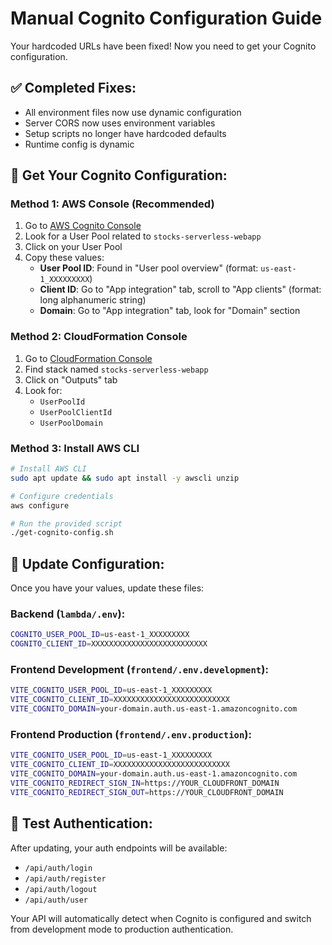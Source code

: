 # Manual Cognito Configuration Guide

Your hardcoded URLs have been fixed! Now you need to get your Cognito configuration.

## ✅ Completed Fixes:
- All environment files now use dynamic configuration
- Server CORS now uses environment variables  
- Setup scripts no longer have hardcoded defaults
- Runtime config is dynamic

## 🔧 Get Your Cognito Configuration:

### Method 1: AWS Console (Recommended)
1. Go to [AWS Cognito Console](https://console.aws.amazon.com/cognito/v2/identity/user-pools?region=us-east-1)
2. Look for a User Pool related to `stocks-serverless-webapp`
3. Click on your User Pool
4. Copy these values:
   - **User Pool ID**: Found in "User pool overview" (format: `us-east-1_XXXXXXXXX`)
   - **Client ID**: Go to "App integration" tab, scroll to "App clients" (format: long alphanumeric string)
   - **Domain**: Go to "App integration" tab, look for "Domain" section

### Method 2: CloudFormation Console
1. Go to [CloudFormation Console](https://console.aws.amazon.com/cloudformation/home?region=us-east-1)
2. Find stack named `stocks-serverless-webapp`
3. Click on "Outputs" tab
4. Look for:
   - `UserPoolId`
   - `UserPoolClientId` 
   - `UserPoolDomain`

### Method 3: Install AWS CLI
```bash
# Install AWS CLI
sudo apt update && sudo apt install -y awscli unzip

# Configure credentials
aws configure

# Run the provided script
./get-cognito-config.sh
```

## 📝 Update Configuration:

Once you have your values, update these files:

### Backend (`lambda/.env`):
```bash
COGNITO_USER_POOL_ID=us-east-1_XXXXXXXXX
COGNITO_CLIENT_ID=XXXXXXXXXXXXXXXXXXXXXXXXXX
```

### Frontend Development (`frontend/.env.development`):  
```bash
VITE_COGNITO_USER_POOL_ID=us-east-1_XXXXXXXXX
VITE_COGNITO_CLIENT_ID=XXXXXXXXXXXXXXXXXXXXXXXXXX
VITE_COGNITO_DOMAIN=your-domain.auth.us-east-1.amazoncognito.com
```

### Frontend Production (`frontend/.env.production`):
```bash
VITE_COGNITO_USER_POOL_ID=us-east-1_XXXXXXXXX
VITE_COGNITO_CLIENT_ID=XXXXXXXXXXXXXXXXXXXXXXXXXX  
VITE_COGNITO_DOMAIN=your-domain.auth.us-east-1.amazoncognito.com
VITE_COGNITO_REDIRECT_SIGN_IN=https://YOUR_CLOUDFRONT_DOMAIN
VITE_COGNITO_REDIRECT_SIGN_OUT=https://YOUR_CLOUDFRONT_DOMAIN
```

## 🚀 Test Authentication:
After updating, your auth endpoints will be available:
- `/api/auth/login`
- `/api/auth/register`
- `/api/auth/logout`
- `/api/auth/user`

Your API will automatically detect when Cognito is configured and switch from development mode to production authentication.